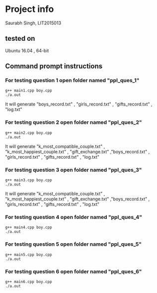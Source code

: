 # Project info
Saurabh Singh, LIT2015013

## tested on
Ubuntu 16.04 , 64-bit

## Command prompt instructions
### For testing question 1 open folder named "ppl_ques_1"
```
g++ main1.cpp boy.cpp
./a.out
```
It will generate "boys_record.txt" , "girls_record.txt" , "gifts_record.txt" , "log.txt"
### For testing question 2 open folder named "ppl_ques_2"
```
g++ main2.cpp boy.cpp
./a.out
```
It will generate "k_most_compatible_couple.txt" , "k_most_happiest_couple.txt" , "gift_exchange.txt" ,"boys_record.txt" , "girls_record.txt" , "gifts_record.txt" , "log.txt" 

### For testing question 3 open folder named "ppl_ques_3"
```
g++ main3.cpp boy.cpp
./a.out
```
It will generate "k_most_compatible_couple.txt" , "k_most_happiest_couple.txt" , "gift_exchange.txt" ,"boys_record.txt" , "girls_record.txt" , "gifts_record.txt" , "log.txt" 

### For testing question 4 open folder named "ppl_ques_4"
```
g++ main4.cpp boy.cpp
./a.out
```

### For testing question 5 open folder named "ppl_ques_5"
```
g++ main5.cpp boy.cpp
./a.out
```

### For testing question 6 open folder named "ppl_ques_6"
```
g++ main6.cpp boy.cpp
./a.out
```
